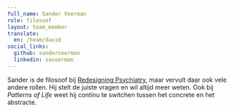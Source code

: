 ```yaml
---
full_name: Sander Voerman
role: filosoof
layout: team_member
translate:
  en: /team/david
social_links:
  github: sandervoerman
  linkedin: savoerman
---
```

Sander is de filosoof bij [Redesigning Psychiatry], maar vervult daar ook vele
andere rollen. Hij stelt de juiste vragen en wil altijd meer weten. Ook bij
*Patterns of Life* weet hij continu te switchen tussen het concrete en het
abstracte.

[Redesigning Psychiatry]: https://www.redesigningpsychiatry.org/

